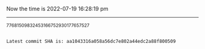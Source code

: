 Now the time is 2022-07-19 16:28:19 pm

---

<small>77681509832453166752930177657527</small>

```txt

Latest commit SHA is: aa1043316a058a56dc7e802a44edc2a88f800509
```
